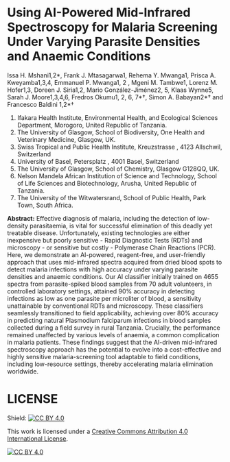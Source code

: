 # Using AI-Powered Mid-Infrared Spectroscopy for Malaria Screening Under Varying Parasite Densities and Anaemic Conditions

 Issa H. Mshani1,2*, Frank J. Mtasagarwa1, Rehema Y. Mwanga1, Prisca A. Kweyamba1,3,4, Emmanuel P. Mwanga1, 2 , Mgeni M. Tambwe1, Lorenz M. Hofer1,3, Doreen J. Siria1,2, Mario González-Jiménez2, 5, Klaas Wynne5, Sarah J. Moore1,3,4,6, Fredros Okumu1, 2, 6, 7*†, Simon A. Babayan2*† and Francesco Baldini 1,2*†

1.	Ifakara Health Institute, Environmental Health, and Ecological Sciences Department, Morogoro, United Republic of Tanzania.
2.	The University of Glasgow, School of Biodiversity, One Health and Veterinary Medicine, Glasgow, UK.
3.	Swiss Tropical and Public Health Institute, Kreuzstrasse , 4123 Allschwil, Switzerland
4.	University of Basel, Petersplatz , 4001 Basel, Switzerland
5.	The University of Glasgow, School of Chemistry, Glasgow G128QQ, UK.
6.	Nelson Mandela African Institution of Science and Technology, School of Life Sciences and Biotechnology, Arusha, United Republic of Tanzania.
7.	The University of the Witwatersrand, School of Public Health, Park Town, South Africa.

**Abstract:**
Effective diagnosis of malaria, including the detection of low-density parasitaemia, is vital for successful elimination of this deadly yet treatable disease. Unfortunately, existing technologies are either inexpensive but poorly sensitive - Rapid Diagnostic Tests (RDTs) and microscopy - or sensitive but costly - Polymerase Chain Reactions (PCR). Here, we demonstrate an AI-powered, reagent-free, and user-friendly approach that uses mid-infrared spectra acquired from dried blood spots to detect malaria infections with high accuracy under varying parasite densities and anaemic conditions. Our AI classifier initially trained on 4655 spectra from parasite-spiked blood samples from 70 adult volunteers, in controlled laboratory settings, attained 90% accuracy in detecting infections as low as one parasite per microliter of blood, a sensitivity unattainable by conventional RDTs and microscopy. These classifiers seamlessly transitioned to field applicability, achieving over 80% accuracy in predicting natural Plasmodium falciparum infections in blood samples collected during a field survey in rural Tanzania. Crucially, the performance remained unaffected by various levels of anaemia, a common complication in malaria patients. These findings suggest that the AI-driven mid-infrared spectroscopy approach has the potential to evolve into a cost-effective and highly sensitive malaria-screening tool adaptable to field conditions, including low-resource settings, thereby accelerating malaria elimination worldwide.

# LICENSE

Shield: [![CC BY 4.0][cc-by-shield]][cc-by]

This work is licensed under a
[Creative Commons Attribution 4.0 International License][cc-by].

[![CC BY 4.0][cc-by-image]][cc-by]

[cc-by]: http://creativecommons.org/licenses/by/4.0/
[cc-by-image]: https://i.creativecommons.org/l/by/4.0/88x31.png
[cc-by-shield]: https://img.shields.io/badge/License-CC%20BY%204.0-lightgrey.svg
